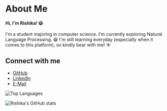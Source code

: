
# About Me

#### Hi, I'm Rishika! 😃
I'm a student majoring in computer science. I'm currently exploring Natural Language Processing. 😁
I'm still learning everyday (especially when it comes to this platform), so kindly bear with me! ☀



## Connect with me

- [GitHub](https://github.com/RishikaGarg19)
- [LinkedIn](https://www.linkedin.com/in/rishika-garg-702a79192/)
- [E-Mail](mailto:rishikagarg.csn@gmail.com)

  

![Top Languages](https://github-readme-stats.vercel.app/api/top-langs/?username=RishikaGarg19)

![Rishika's GitHub stats](https://github-readme-stats.vercel.app/api?username=RishikaGarg19&show_icons=true&theme=dracula)

